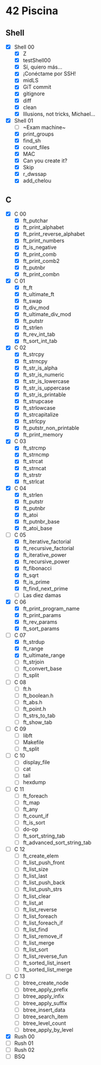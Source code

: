 # 42 Piscina

## Shell

- [x] Shell 00
  - [x] Z
  - [x] testShell00
  - [x] Sí, quiero más...
  - [x] ¡Conéctame por SSH!
  - [x] midLS
  - [x] GiT commit
  - [x] gitignore
  - [x] diff
  - [x] clean
  - [x] Illusions, not tricks, Michael...
- [x] Shell 01
  - [ ] ~Exam machine~
  - [x] print_groups
  - [x] find_sh
  - [x] count_files
  - [x] MAC
  - [x] Can you create it?
  - [x] Skip
  - [x] r_dwssap
  - [x] add_chelou

## C

- [x] C 00
	- [x] ft_putchar
  - [x] ft_print_alphabet
  - [x] ft_print_reverse_alphabet
  - [x] ft_print_numbers
  - [x] ft_is_negative
  - [x] ft_print_comb
  - [x] ft_print_comb2
  - [x] ft_putnbr
  - [x] ft_print_combn
- [x] C 01
  - [x] ft_ft
  - [x] ft_ultimate_ft
  - [x] ft_swap
  - [x] ft_div_mod
  - [x] ft_ultimate_div_mod
  - [x] ft_putstr
  - [x] ft_strlen
  - [x] ft_rev_int_tab
  - [x] ft_sort_int_tab
- [x] C 02
  - [x] ft_strcpy
  - [x] ft_strncpy
  - [x] ft_str_is_alpha
  - [x] ft_str_is_numeric
  - [x] ft_str_is_lowercase
  - [x] ft_str_is_uppercase
  - [x] ft_str_is_printable
  - [x] ft_strupcase
  - [x] ft_strlowcase
  - [x] ft_strcapitalize
  - [x] ft_strlcpy
  - [x] ft_putstr_non_printable
  - [x] ft_print_memory
- [x] C 03
  - [x] ft_strcmp
  - [x] ft_strncmp
  - [x] ft_strcat
  - [x] ft_strncat
  - [x] ft_strstr
  - [x] ft_strlcat
- [x] C 04
  - [x] ft_strlen
  - [x] ft_putstr
  - [x] ft_putnbr
  - [x] ft_atoi
  - [x] ft_putnbr_base
  - [x] ft_atoi_base
- [ ] C 05
  - [x] ft_iterative_factorial
  - [x] ft_recursive_factorial
  - [x] ft_iterative_power
  - [x] ft_recursive_power
  - [x] ft_fibonacci
  - [x] ft_sqrt
  - [x] ft_is_prime
  - [x] ft_find_next_prime
  - [ ] Las diez damas
- [x] C 06
  - [x] ft_print_program_name
  - [x] ft_print_params
  - [x] ft_rev_params
  - [x] ft_sort_params
- [ ] C 07
  - [x] ft_strdup
  - [x] ft_range
  - [x] ft_ultimate_range
  - [ ] ft_strjoin
  - [ ] ft_convert_base
  - [ ] ft_split
- [ ] C 08
  - [ ] ft.h
  - [ ] ft_boolean.h
  - [ ] ft_abs.h
  - [ ] ft_point.h
  - [ ] ft_strs_to_tab
  - [ ] ft_show_tab
- [ ] C 09
  - [ ] libft
  - [ ] Makefile
  - [ ] ft_split
- [ ] C 10
  - [ ] display_file
  - [ ] cat
  - [ ] tail
  - [ ] hexdump
- [ ] C 11
  - [ ] ft_foreach
  - [ ] ft_map
  - [ ] ft_any
  - [ ] ft_count_if
  - [ ] ft_is_sort
  - [ ] do-op
  - [ ] ft_sort_string_tab
  - [ ] ft_advanced_sort_string_tab
- [ ] C 12
  - [ ] ft_create_elem
  - [ ] ft_list_push_front
  - [ ] ft_list_size
  - [ ] ft_list_last
  - [ ] ft_list_push_back
  - [ ] ft_list_push_strs
  - [ ] ft_list_clear
  - [ ] ft_list_at
  - [ ] ft_list_reverse
  - [ ] ft_list_foreach
  - [ ] ft_list_foreach_if
  - [ ] ft_list_find
  - [ ] ft_list_remove_if
  - [ ] ft_list_merge
  - [ ] ft_list_sort
  - [ ] ft_list_reverse_fun
  - [ ] ft_sorted_list_insert
  - [ ] ft_sorted_list_merge
- [ ] C 13
  - [ ] btree_create_node
  - [ ] btree_apply_prefix
  - [ ] btree_apply_infix
  - [ ] btree_apply_suffix
  - [ ] btree_insert_data
  - [ ] btree_search_item
  - [ ] btree_level_count
  - [ ] btree_apply_by_level
- [x] Rush 00
- [ ] Rush 01
- [ ] Rush 02
- [ ] BSQ
